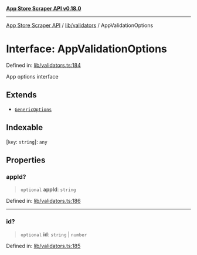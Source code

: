 [**App Store Scraper API v0.18.0**](../../../README.md)

***

[App Store Scraper API](../../../modules.md) / [lib/validators](../README.md) / AppValidationOptions

# Interface: AppValidationOptions

Defined in: [lib/validators.ts:184](https://github.com/facundoolano/app-store-scraper/blob/1e0c65b171e0bad4a38692c4616a992bb494cdd4/lib/validators.ts#L184)

App options interface

## Extends

- [`GenericOptions`](GenericOptions.md)

## Indexable

\[`key`: `string`\]: `any`

## Properties

### appId?

> `optional` **appId**: `string`

Defined in: [lib/validators.ts:186](https://github.com/facundoolano/app-store-scraper/blob/1e0c65b171e0bad4a38692c4616a992bb494cdd4/lib/validators.ts#L186)

***

### id?

> `optional` **id**: `string` \| `number`

Defined in: [lib/validators.ts:185](https://github.com/facundoolano/app-store-scraper/blob/1e0c65b171e0bad4a38692c4616a992bb494cdd4/lib/validators.ts#L185)
